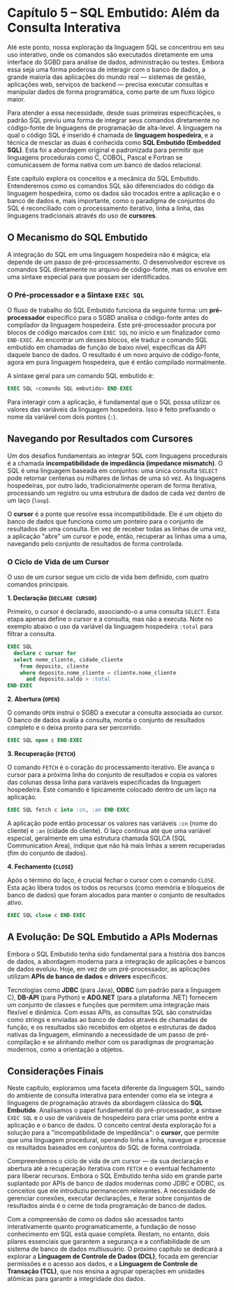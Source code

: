 # Capítulo 5 – SQL Embutido: Além da Consulta Interativa

Até este ponto, nossa exploração da linguagem SQL se concentrou em seu uso interativo, onde os comandos são executados diretamente em uma interface do SGBD para análise de dados, administração ou testes. Embora essa seja uma forma poderosa de interagir com o banco de dados, a grande maioria das aplicações do mundo real — sistemas de gestão, aplicações web, serviços de backend — precisa executar consultas e manipular dados de forma programática, como parte de um fluxo lógico maior.

Para atender a essa necessidade, desde suas primeiras especificações, o padrão SQL previu uma forma de integrar seus comandos diretamente no código-fonte de linguagens de programação de alta-level. A linguagem na qual o código SQL é inserido é chamada de **linguagem hospedeira**, e a técnica de mesclar as duas é conhecida como **SQL Embutido (Embedded SQL)**. Esta foi a abordagem original e padronizada para permitir que linguagens procedurais como C, COBOL, Pascal e Fortran se comunicassem de forma nativa com um banco de dados relacional.

Este capítulo explora os conceitos e a mecânica do SQL Embutido. Entenderemos como os comandos SQL são diferenciados do código da linguagem hospedeira, como os dados são trocados entre a aplicação e o banco de dados e, mais importante, como o paradigma de conjuntos do SQL é reconciliado com o processamento iterativo, linha a linha, das linguagens tradicionais através do uso de **cursores**.

## O Mecanismo do SQL Embutido

A integração do SQL em uma linguagem hospedeira não é mágica; ela depende de um passo de pré-processamento. O desenvolvedor escreve os comandos SQL diretamente no arquivo de código-fonte, mas os envolve em uma sintaxe especial para que possam ser identificados.

### O Pré-processador e a Sintaxe `EXEC SQL`

O fluxo de trabalho do SQL Embutido funciona da seguinte forma: um **pré-processador** específico para o SGBD analisa o código-fonte antes do compilador da linguagem hospedeira. Este pré-processador procura por blocos de código marcados com `EXEC SQL` no início e um finalizador como `END-EXEC`. Ao encontrar um desses blocos, ele traduz o comando SQL embutido em chamadas de função de baixo nível, específicas da API daquele banco de dados. O resultado é um novo arquivo de código-fonte, agora em pura linguagem hospedeira, que é então compilado normalmente.

A sintaxe geral para um comando SQL embutido é:

```sql
EXEC SQL <comando SQL embutido> END-EXEC
```

Para interagir com a aplicação, é fundamental que o SQL possa utilizar os valores das variáveis da linguagem hospedeira. Isso é feito prefixando o nome da variável com dois pontos (`:`).

## Navegando por Resultados com Cursores

Um dos desafios fundamentais ao integrar SQL com linguagens procedurais é a chamada **incompatibilidade de impedância (impedance mismatch)**. O SQL é uma linguagem baseada em conjuntos: uma única consulta `SELECT` pode retornar centenas ou milhares de linhas de uma só vez. As linguagens hospedeiras, por outro lado, tradicionalmente operam de forma iterativa, processando um registro ou uma estrutura de dados de cada vez dentro de um laço (`loop`).

O **cursor** é a ponte que resolve essa incompatibilidade. Ele é um objeto do banco de dados que funciona como um ponteiro para o conjunto de resultados de uma consulta. Em vez de receber todas as linhas de uma vez, a aplicação "abre" um cursor e pode, então, recuperar as linhas uma a uma, navegando pelo conjunto de resultados de forma controlada.

### O Ciclo de Vida de um Cursor

O uso de um cursor segue um ciclo de vida bem definido, com quatro comandos principais.

**1. Declaração (`DECLARE CURSOR`)**

Primeiro, o cursor é declarado, associando-o a uma consulta `SELECT`. Esta etapa apenas define o cursor e a consulta, mas não a executa. Note no exemplo abaixo o uso da variável da linguagem hospedeira `:total` para filtrar a consulta.

```sql
EXEC SQL
  declare c cursor for
  select nome_cliente, cidade_cliente
    from deposito, cliente
    where deposito.nome_cliente = cliente.nome_cliente
      and deposito.saldo > :total
END-EXEC
```

**2. Abertura (`OPEN`)**

O comando `OPEN` instrui o SGBD a executar a consulta associada ao cursor. O banco de dados avalia a consulta, monta o conjunto de resultados completo e o deixa pronto para ser percorrido.

```sql
EXEC SQL open c END-EXEC
```

**3. Recuperação (`FETCH`)**

O comando `FETCH` é o coração do processamento iterativo. Ele avança o cursor para a próxima linha do conjunto de resultados e copia os valores das colunas dessa linha para variáveis especificadas da linguagem hospedeira. Este comando é tipicamente colocado dentro de um laço na aplicação.

```sql
EXEC SQL fetch c into :cn, :an END-EXEC
```

A aplicação pode então processar os valores nas variáveis `:cn` (nome do cliente) e `:an` (cidade do cliente). O laço continua até que uma variável especial, geralmente em uma estrutura chamada SQLCA (SQL Communication Area), indique que não há mais linhas a serem recuperadas (fim do conjunto de dados).

**4. Fechamento (`CLOSE`)**

Após o término do laço, é crucial fechar o cursor com o comando `CLOSE`. Esta ação libera todos os todos os recursos (como memória e bloqueios de banco de dados) que foram alocados para manter o conjunto de resultados ativo.

```sql
EXEC SQL close c END-EXEC
```

## A Evolução: De SQL Embutido a APIs Modernas

Embora o SQL Embutido tenha sido fundamental para a história dos bancos de dados, a abordagem moderna para a integração de aplicações e bancos de dados evoluiu. Hoje, em vez de um pré-processador, as aplicações utilizam **APIs de banco de dados** e **drivers** específicos.

Tecnologias como **JDBC** (para Java), **ODBC** (um padrão para a linguagem C), **DB-API** (para Python) e **ADO.NET** (para a plataforma .NET) fornecem um conjunto de classes e funções que permitem uma integração mais flexível e dinâmica. Com essas APIs, as consultas SQL são construídas como strings e enviadas ao banco de dados através de chamadas de função, e os resultados são recebidos em objetos e estruturas de dados nativas da linguagem, eliminando a necessidade de um passo de pré-compilação e se alinhando melhor com os paradigmas de programação modernos, como a orientação a objetos.

## Considerações Finais

Neste capítulo, exploramos uma faceta diferente da linguagem SQL, saindo do ambiente de consulta interativa para entender como ela se integra a linguagens de programação através da abordagem clássica do **SQL Embutido**. Analisamos o papel fundamental do pré-processador, a sintaxe `EXEC SQL` e o uso de variáveis de hospedeiro para criar uma ponte entre a aplicação e o banco de dados. O conceito central desta exploração foi a solução para a "incompatibilidade de impedância": o **cursor**, que permite que uma linguagem procedural, operando linha a linha, navegue e processe os resultados baseados em conjuntos do SQL de forma controlada.

Compreendemos o ciclo de vida de um cursor — da sua declaração e abertura até a recuperação iterativa com `FETCH` e o eventual fechamento para liberar recursos. Embora o SQL Embutido tenha sido em grande parte suplantado por APIs de banco de dados modernas como JDBC e ODBC, os conceitos que ele introduziu permanecem relevantes. A necessidade de gerenciar conexões, executar declarações, e iterar sobre conjuntos de resultados ainda é o cerne de toda programação de banco de dados.

Com a compreensão de como os dados são acessados tanto interativamente quanto programaticamente, a fundação de nosso conhecimento em SQL está quase completa. Restam, no entanto, dois pilares essenciais que garantem a segurança e a confiabilidade de um sistema de banco de dados multiusuário. O próximo capítulo se dedicará a explorar a **Linguagem de Controle de Dados (DCL)**, focada em gerenciar permissões e o acesso aos dados, e a **Linguagem de Controle de Transação (TCL)**, que nos ensina a agrupar operações em unidades atômicas para garantir a integridade dos dados.